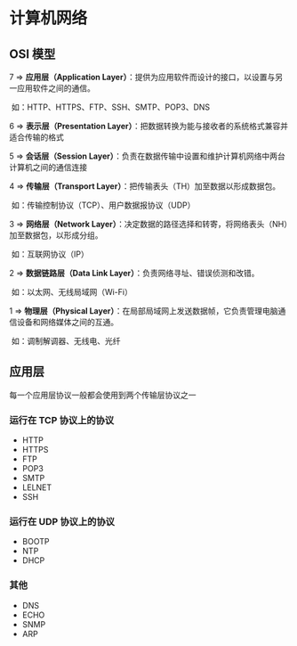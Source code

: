 # 计算机网络

## OSI 模型

7 => **应用层（Application Layer）**：提供为应用软件而设计的接口，以设置与另一应用软件之间的通信。

​	如：HTTP、HTTPS、FTP、SSH、SMTP、POP3、DNS

6 => **表示层（Presentation Layer）**：把数据转换为能与接收者的系统格式兼容并适合传输的格式

5 => **会话层（Session Layer）**：负责在数据传输中设置和维护计算机网络中两台计算机之间的通信连接

4 => **传输层（Transport Layer）**：把传输表头（TH）加至数据以形成数据包。

​	如：传输控制协议（TCP）、用户数据报协议（UDP）

3 => **网络层（Network Layer）**：决定数据的路径选择和转寄，将网络表头（NH）加至数据包，以形成分组。

​	如：互联网协议（IP）

2 => **数据链路层（Data Link Layer）**：负责网络寻址、错误侦测和改错。

​	如：以太网、无线局域网（Wi-Fi）

1 => **物理层（Physical Layer）**：在局部局域网上发送数据帧，它负责管理电脑通信设备和网络媒体之间的互通。

​	如：调制解调器、无线电、光纤



## 应用层

每一个应用层协议一般都会使用到两个传输层协议之一

### 运行在 TCP 协议上的协议

- HTTP
- HTTPS
- FTP
- POP3
- SMTP
- LELNET
- SSH

### 运行在 UDP 协议上的协议

- BOOTP
- NTP
- DHCP

### 其他

- DNS
- ECHO
- SNMP
- ARP